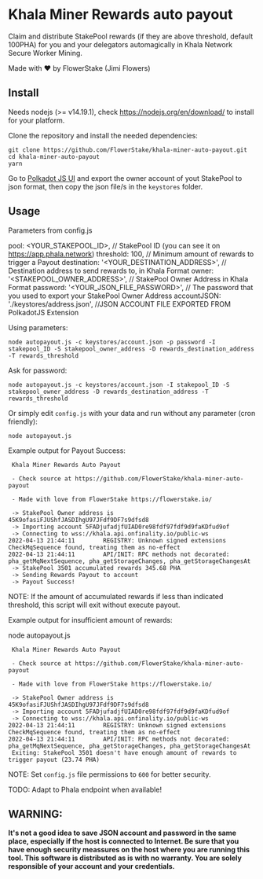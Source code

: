 # Khala Miner Rewards auto payout

Claim and distribute StakePool rewards (if they are above threshold, default 100PHA) for you and your delegators automagically in Khala Network Secure Worker Mining.

Made with ❤️  by FlowerStake (Jimi Flowers)

## Install

Needs nodejs (>= v14.19.1), check https://nodejs.org/en/download/ to install for your platform.

Clone the repository and install the needed dependencies:

```
git clone https://github.com/FlowerStake/khala-miner-auto-payout.git
cd khala-miner-auto-payout
yarn
```

Go to [Polkadot JS UI](https://polkadot.js.org/apps/#/accounts) and export the owner account of yout StakePool to json format, then copy the json file/s in the `keystores` folder.

## Usage

Parameters from config.js

  pool: <YOUR_STAKEPOOL_ID>, // StakePool ID (you can see it on https://app.phala.network)
  threshold: 100, // Minimum amount of rewards to trigger a Payout
  destination: '<YOUR_DESTINATION_ADDRESS>', // Destination address to send rewards to, in Khala Format
  owner: '<STAKEPOOL_OWNER_ADDRESS>', // StakePool Owner Address in Khala Format
  password: '<YOUR_JSON_FILE_PASSWORD>', // The password that you used to export your StakePool Owner Address 
  accountJSON: './keystores/address.json', //JSON ACCOUNT FILE EXPORTED FROM PolkadotJS Extension

Using parameters:

```
node autopayout.js -c keystores/account.json -p password -I stakepool_ID -S stakepool_owner_address -D rewards_destination_address -T rewards_threshold
```

Ask for password:

```
node autopayout.js -c keystores/account.json -I stakepool_ID -S stakepool_owner_address -D rewards_destination_address -T rewards_threshold
```

Or simply edit `config.js` with your data and run without any parameter (cron friendly):

```
node autopayout.js
```
Example output for Payout Success:

```
 Khala Miner Rewards Auto Payout 

 - Check source at https://github.com/FlowerStake/khala-miner-auto-payout

 - Made with love from FlowerStake https://flowerstake.io/

 -> StakePool Owner address is 45K9ofasiFJUShfJASDIhgU97JFdf9DF7s9dfsd8
 -> Importing account 5FADjufadjfUIAD0re98fdf97fdf9d9faKDfud9of
 -> Connecting to wss://khala.api.onfinality.io/public-ws
2022-04-13 21:44:11        REGISTRY: Unknown signed extensions CheckMqSequence found, treating them as no-effect
2022-04-13 21:44:11        API/INIT: RPC methods not decorated: pha_getMqNextSequence, pha_getStorageChanges, pha_getStorageChangesAt
 -> StakePool 3501 accumulated rewards 345.68 PHA
 -> Sending Rewards Payout to account
 -> Payout Success!
```

NOTE: If the amount of accumulated rewards if less than indicated threshold, this script will exit without execute payout.

Example output for insufficient amount of rewards:

node autopayout.js
```
 Khala Miner Rewards Auto Payout 

 - Check source at https://github.com/FlowerStake/khala-miner-auto-payout

 - Made with love from FlowerStake https://flowerstake.io/

 -> StakePool Owner address is 45K9ofasiFJUShfJASDIhgU97JFdf9DF7s9dfsd8
 -> Importing account 5FADjufadjfUIAD0re98fdf97fdf9d9faKDfud9of
 -> Connecting to wss://khala.api.onfinality.io/public-ws
2022-04-13 21:44:11        REGISTRY: Unknown signed extensions CheckMqSequence found, treating them as no-effect
2022-04-13 21:44:11        API/INIT: RPC methods not decorated: pha_getMqNextSequence, pha_getStorageChanges, pha_getStorageChangesAt
 Exiting: StakePool 3501 doesn't have enough amount of rewards to trigger payout (23.74 PHA) 
```

NOTE: Set `config.js` file permissions to `600` for better security.

TODO: Adapt to Phala endpoint when available!

## WARNING: 
**It's not a good idea to save JSON account and password in the same place, especially if the host is connected to Internet. Be
sure that you have enough security meassures on the host where you are running this tool. This software is distributed as is with 
no warranty. You are solely responsible of your account and your credentials.**
